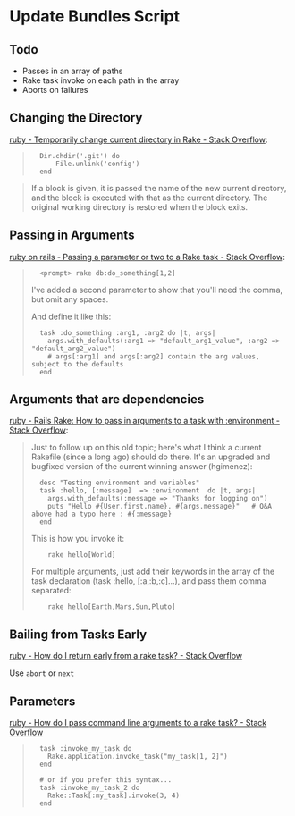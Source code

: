 # Update Bundles Script

## Todo

* Passes in an array of paths
* Rake task invoke on each path in the array
* Aborts on failures

## Changing the Directory

[ruby - Temporarily change current directory in Rake - Stack Overflow](http://stackoverflow.com/questions/16533571/temporarily-change-current-directory-in-rake):

>		Dir.chdir('.git') do
>			File.unlink('config')
>		end

> If a block is given, it is passed the name of the new current directory, and the block is executed with that as the current directory. The original working directory is restored when the block exits.

##  Passing in Arguments

[ruby on rails - Passing a parameter or two to a Rake task - Stack Overflow](http://stackoverflow.com/questions/5207435/passing-a-parameter-or-two-to-a-rake-task):

>		<prompt> rake db:do_something[1,2]
>
> I've added a second parameter to show that you'll need the comma, but omit any spaces.
> 
> And define it like this:
> 
>		task :do_something :arg1, :arg2 do |t, args|
>		  args.with_defaults(:arg1 => "default_arg1_value", :arg2 => "default_arg2_value")
>		  # args[:arg1] and args[:arg2] contain the arg values, subject to the defaults
>		end

## Arguments that are dependencies

[ruby - Rails Rake: How to pass in arguments to a task with :environment - Stack Overflow](http://stackoverflow.com/questions/1357639/rails-rake-how-to-pass-in-arguments-to-a-task-with-environment):

> Just to follow up on this old topic; here's what I think a current Rakefile (since a long ago) should do there. It's an upgraded and bugfixed version of the current winning answer (hgimenez):
> 
>		desc "Testing environment and variables"
>		task :hello, [:message]  => :environment  do |t, args|
>		  args.with_defaults(:message => "Thanks for logging on")
>		  puts "Hello #{User.first.name}. #{args.message}"   # Q&A above had a typo here : #{:message}
>		end
> This is how you invoke it:
> 
>		  rake hello[World]
>
> For multiple arguments, just add their keywords in the array of the task declaration (task :hello, [:a,:b,:c]...), and pass them comma separated:
> 
>		  rake hello[Earth,Mars,Sun,Pluto]

## Bailing from Tasks Early

[ruby - How do I return early from a rake task? - Stack Overflow](http://stackoverflow.com/questions/2316475/how-do-i-return-early-from-a-rake-task)

Use `abort` or `next`

## Parameters

[ruby - How do I pass command line arguments to a rake task? - Stack Overflow](http://stackoverflow.com/questions/825748/how-do-i-pass-command-line-arguments-to-a-rake-task)

> 		task :invoke_my_task do
> 		  Rake.application.invoke_task("my_task[1, 2]")
> 		end
> 		
> 		# or if you prefer this syntax...
> 		task :invoke_my_task_2 do
> 		  Rake::Task[:my_task].invoke(3, 4)
> 		end
